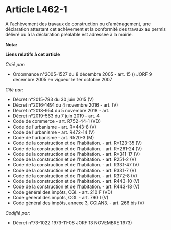 # Article L462-1

A l'achèvement des travaux de construction ou d'aménagement, une déclaration attestant cet achèvement et la conformité des
travaux au permis délivré ou à la déclaration préalable est adressée à la mairie.

**Nota:**



**Liens relatifs à cet article**

_Créé par_:

  - Ordonnance n°2005-1527 du 8 décembre 2005 - art. 15 () JORF 9 décembre 2005 en vigueur le 1er octobre 2007

_Cité par_:

  - Décret n°2015-793 du 30 juin 2015 (V)
  - Décret n°2016-1491 du 4 novembre 2016 - art. (V)
  - Décret n°2018-954 du 5 novembre 2018 - art.
  - Décret n°2019-563 du 7 juin 2019 - art. 4
  - Code de commerce - art. R752-44-1 (VD)
  - Code de l'urbanisme - art. R*443-8 (V)
  - Code de l'urbanisme - art. R472-14 (V)
  - Code de l'urbanisme - art. R520-3 (M)
  - Code de la construction et de l'habitation. - art. R*123-35 (V)
  - Code de la construction et de l'habitation. - art. R*261-24 (V)
  - Code de la construction et de l'habitation. - art. R*311-17 (V)
  - Code de la construction et de l'habitation. - art. R251-2 (V)
  - Code de la construction et de l'habitation. - art. R331-47 (V)
  - Code de la construction et de l'habitation. - art. R331-7 (V)
  - Code de la construction et de l'habitation. - art. R372-8 (V)
  - Code de la construction et de l'habitation. - art. R443-10 (V)
  - Code de la construction et de l'habitation. - art. R443-18 (V)
  - Code général des impôts, CGI. - art. 210 F (VD)
  - Code général des impôts, CGI. - art. 790 I (V)
  - Code général des impôts, annexe 3, CGIAN3. - art. 266 bis (V)

_Codifié par_:

  - Décret n°73-1022 1973-11-08 JORF 13 NOVEMBRE 1973)

